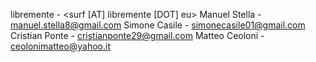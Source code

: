 libremente - <surf [AT] libremente [DOT] eu> 
Manuel Stella - <manuel.stella8@gmail.com> 
Simone Casile - <simonecasile01@gmail.com> 
Cristian Ponte - <cristianponte29@gmail.com> 
Matteo Ceoloni - <ceolonimatteo@yahoo.it> 
